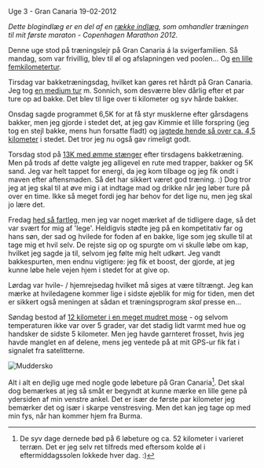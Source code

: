 Uge 3 - Gran Canaria
19-02-2012

*Dette blogindlæg er en del af en [række indlæg](/marathon.html), som omhandler træningen til mit første maraton - Copenhagen Marathon 2012.*

Denne uge stod på træningslejr på Gran Canaria á la svigerfamilien. Så mandag, som var frivillig, blev til øl og afslapningen ved poolen... Og [en lille femkilometertur](http://connect.garmin.com/activity/149375338). 

Tirsdag var bakketræningsdag, hvilket kan gøres ret hårdt på Gran Canaria. Jeg tog [en medium tur](http://connect.garmin.com/activity/149719523) m. Sonnich, som desværre blev dårlig efter et par ture op ad bakke. Det blev til lige over ti kilometer og syv hårde bakker. 

Onsdag sagde programmet 6,5K for at få styr musklerne efter gårsdagens bakker, men jeg gjorde i stedet det, at jeg gav Kimmie et lille forspring (jeg tog en stejl bakke, mens hun forsatte fladt) og [jagtede hende så over ca. 4,5 kilometer](http://connect.garmin.com/activity/149794695) i stedet. Det tror jeg nu også gav rimeligt godt. 

Torsdag stod på [13K med ømme stænger](http://connect.garmin.com/activity/150033140) efter tirsdagens bakketræning. Men på trods af dette valgte jeg alligevel en rute med trapper, bakker og 5K sand. Jeg var helt tappet for energi, da jeg kom tilbage og jeg fik ondt i maven efter aftensmaden. Så det har sikkert været god træning. :) Dog tror jeg at jeg skal til at øve mig i at indtage mad og drikke når jeg løber ture på over en time. Ikke så meget fordi jeg har behov for det lige nu, men jeg skal jo lære det. 

Fredag [hed så fartleg](http://connect.garmin.com/activity/150240235), men jeg var noget mærket af de tidligere dage, så det var svært for mig af 'lege'. Heldigvis stødte jeg på en kompetitativ far og hans søn, der sad og hvilede for foden af en bakke, lige som jeg skulle til at tage mig et hvil selv. De rejste sig op og spurgte om vi skulle løbe om kap, hvilket jeg sagde ja til, selvom jeg følte mig helt udkørt. Jeg vandt bakkespurten, men endnu vigtigere: jeg fik et boost, der gjorde, at jeg kunne løbe hele vejen hjem i stedet for at give op. 

Lørdag var hvile- / hjemrejsedag hvilket må siges at være tiltrængt. Jeg kan mærke at hviledagene kommer lige i sidste øjeblik for mig for tiden, men det er sikkert også meningen at sådan et træningsprogram *skal* presse en... 

Søndag bestod af [12 kilometer i en meget mudret mose](http://connect.garmin.com/activity/150821460) - og selvom temperaturen ikke var over 5 grader, var det stadig lidt varmt med hue og handsker de sidste 5 kilometer. Men jeg havde garnteret frosset, hvis jeg havde manglet en af delene, mens jeg ventede på at mit GPS-ur fik fat i signalet fra satelitterne.

<img class="screen" src="https://log.logiskhave.dk/static/201202_muddersko.png" alt="Muddersko">

Alt i alt en dejlig uge med nogle gode løbeture på Gran Canaria[^1]. Det skal dog bemærkes at jeg så småt er begyndt at kunne mærke en lille gene på ydersiden af min venstre ankel. Det er især de første par kilometer jeg bemærker det og især i skarpe venstresving. Men det kan jeg tage op med min fys, når han kommer hjem fra Burma.

[^1]: De syv dage dernede bød på 6 løbeture og ca. 52 kilometer i varieret terræn. Det er jeg selv ret tilfreds med eftersom kolde øl i eftermiddagssolen lokkede hver dag. :)
